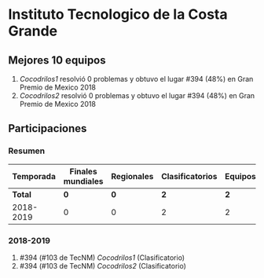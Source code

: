 ---
---

# Instituto Tecnologico de la Costa Grande

## Mejores 10 equipos

1. _Cocodrilos1_ resolvió 0 problemas y obtuvo el lugar #394 (48%) en Gran Premio de Mexico 2018
1. _Cocodrilos2_ resolvió 0 problemas y obtuvo el lugar #394 (48%) en Gran Premio de Mexico 2018

## Participaciones

### Resumen

| Temporada | Finales mundiales | Regionales | Clasificatorios | Equipos |
| --- | --- | --- | --- | --- |
| **Total** | **0** | **0** | **2** | **2** |
| 2018-2019 | 0 | 0 | 2 | 2 |

### 2018-2019

1. #394 (#103 de TecNM) _Cocodrilos1_ (Clasificatorio)
1. #394 (#103 de TecNM) _Cocodrilos2_ (Clasificatorio)




